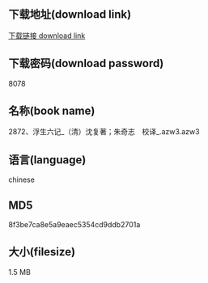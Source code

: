 ## 下载地址(download link)
[下载链接 download link](https://voluble-croquembouche-d321dc.netlify.app/?s=2872%E3%80%81%E6%B5%AE%E7%94%9F%E5%85%AD%E8%AE%B0_%EF%BC%88%E6%B8%85%EF%BC%89%E6%B2%88%E5%A4%8D%E8%91%97%EF%BC%9B%E6%9C%B1%E5%A5%87%E5%BF%97%E3%80%80%E6%A0%A1%E8%AF%91_.azw3)

## 下载密码(download password)
8078

## 名称(book name)
2872、浮生六记_（清）沈复著；朱奇志　校译_.azw3.azw3

## 语言(language)
chinese

## MD5
8f3be7ca8e5a9eaec5354cd9ddb2701a

## 大小(filesize)
1.5 MB
